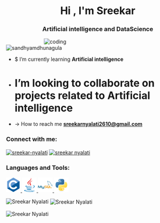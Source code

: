 
<h1 align="center">Hi , I'm Sreekar </h1>
<h3 align="center">Artificial intelligence and DataScience</h3>
<img align="right" alt="coding" width="400" src="https://encrypted-tbn0.gstatic.com/images?q=tbn:ANd9GcSQuzT9RfJYpQCNPXAVlvotNqpYmPhEjf2K7A&usqp=CAU">
<p align="left"> <img src="https://komarev.com/ghpvc/?username=Sreekar2610&label=Profile%20views&color=0e75b6&style=flat" alt="sandhyamdhunagula" /> </p>

- $ I’m currently learning **Artificial intelligence**

- # I’m looking to collaborate on projects **related to Artificial intelligence**

- -> How to reach me **sreekarnyalati2610@gmail.com**

<h3 align="left">Connect with me:</h3>
<p align="left">
<a href="https://linkedin.com/in/sreekar-nyalati" target="blank"><img align="center" src="https://raw.githubusercontent.com/rahuldkjain/github-profile-readme-generator/master/src/images/icons/Social/linked-in-alt.svg" alt="sreekar-nyalati" height="30" width="40" /></a>
<a href="https://www.hackerrank.com/sreekar nyalati" target="blank"><img align="center" src="https://raw.githubusercontent.com/rahuldkjain/github-profile-readme-generator/master/src/images/icons/Social/hackerrank.svg" alt="sreekar nyalati" height="30" width="40" /></a>
</p>

<h3 align="left">Languages and Tools:</h3>
<p align="left"> <a href="https://www.cprogramming.com/" target="_blank" rel="noreferrer"> <img src="https://raw.githubusercontent.com/devicons/devicon/master/icons/c/c-original.svg" alt="c" width="40" height="40"/> </a> <a href="https://www.java.com" target="_blank" rel="noreferrer"> <img src="https://raw.githubusercontent.com/devicons/devicon/master/icons/java/java-original.svg" alt="java" width="40" height="40"/> </a> <a href="https://www.mysql.com/" target="_blank" rel="noreferrer"> <img src="https://raw.githubusercontent.com/devicons/devicon/master/icons/mysql/mysql-original-wordmark.svg" alt="mysql" width="40" height="40"/> </a> <a href="https://www.python.org" target="_blank" rel="noreferrer"> <img src="https://raw.githubusercontent.com/devicons/devicon/master/icons/python/python-original.svg" alt="python" width="40" height="40"/> </a> </p>

<p><img align="left" src="https://github-readme-stats.vercel.app/api/top-langs?username=Sreekar2610&show_icons=true&locale=en&layout=compact" alt="Sreekar Nyalati" /></p>

<p>&nbsp;<img align="center" src="https://github-readme-stats.vercel.app/api?username=Sreekar2610&show_icons=true&locale=en" alt="Sreekar Nyalati" /></p>

<p><img align="center" src="https://github-readme-streak-stats.herokuapp.com/?user=Sreekar2610&" alt="Sreekar Nyalati" /></p>
